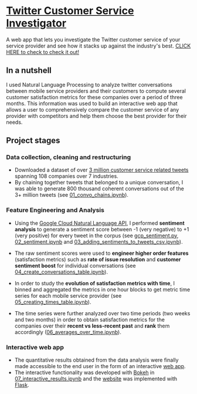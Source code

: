 # [Twitter Customer Service Investigator](http://charsh7.pythonanywhere.com)
A web app that lets you investigate the Twitter customer service of your service provider and see how it stacks up against the industry's best. [CLICK HERE to check to check it out!](http://charsh7.pythonanywhere.com)

## In a nutshell
I used Natural Language Processing to analyze twitter conversations between mobile service providers and their customers to compute several customer satisfaction metrics for these companies over a period of three months. This information was used to build an interactive web app that allows a user to comprehensively compare the customer service of any provider with competitors and help them choose the best provider for their needs.

## Project stages

### Data collection, cleaning and restructuring 

- Downloaded a dataset of over [3 million customer service related tweets](https://www.kaggle.com/thoughtvector/customer-support-on-twitter) spanning 108 companies over 7 industries. 
- By chaining together tweets that belonged to a unique conversation, I was able to generate 800 thousand coherent conversations out of the 3+ million tweets (see [01_convo_chains.ipynb](https://github.com/harshgits/twitter_customer_service/blob/master/01_convo_chains.ipynb)).

### Feature Engineering and Analysis

- Using the [Google Cloud Natural Language API](https://cloud.google.com/natural-language/), I performed **sentiment analysis** to generate a sentiment score between -1 (very negative) to +1 (very positive) for every tweet in the corpus (see [gcp_sentiment.py](https://github.com/harshgits/twitter_customer_service/blob/master/gcp_sentiment.py), [02_sentiment.ipynb](https://github.com/harshgits/twitter_customer_service/blob/master/02_sentiment.ipynb) and [03_adding_sentiments_to_tweets_csv.ipynb](https://github.com/harshgits/twitter_customer_service/blob/master/03_adding_sentiments_to_tweets_csv.ipynb)).

- The raw sentiment scores were used to **engineer higher order features** (satisfaction metrics) such as **rate of issue resolution** and **customer sentiment boost** for individual conversations (see [04_create_conversations_table.ipynb](https://github.com/harshgits/twitter_customer_service/blob/master/04_create_conversations_table.ipynb)).

- In order to study the **evolution of satisfaction metrics with time**, I binned and aggregated the metrics in one hour blocks to get metric time series for each mobile service provider (see [05_creating_times_table.ipynb](https://github.com/harshgits/twitter_customer_service/blob/master/05_creating_times_table.ipynb)).

- The time series were further analyzed over two time periods (two weeks and two months) in order to obtain satisfaction metrics for the companies over their **recent vs less-recent past** and **rank** them accordingly ([06_averages_over_time.ipynb](https://github.com/harshgits/twitter_customer_service/blob/master/06_averages_over_time.ipynb)).

### Interactive web app
- The quantitative results obtained from the data analysis were finally made accessible to the end user in the form of an interactive [web app](http://charsh7.pythonanywhere.com). 
- The interactive functionality was developed with [Bokeh](https://bokeh.pydata.org/en/latest/) in [07_interactive_results.ipynb](https://github.com/harshgits/twitter_customer_service/blob/master/07_interactive_results.ipynb) and the [website](https://github.com/harshgits/twitter_customer_service/blob/master/07_interactive_results.ipynb) was implemented with [Flask](http://flask.pocoo.org/).